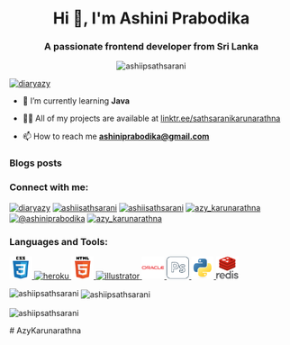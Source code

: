 <h1 align="center">Hi 👋, I'm Ashini Prabodika</h1>
<h3 align="center">A passionate frontend developer from Sri Lanka</h3>

<p align="center"> <img src="https://komarev.com/ghpvc/?username=ashiipsathsarani&label=Profile%20views&color=0e75b6&style=flat" alt="ashiipsathsarani" /> </p>



<p align="left"> <a href="https://twitter.com/diaryazy" target="blank"><img src="https://img.shields.io/twitter/follow/diaryazy?logo=twitter&style=for-the-badge" alt="diaryazy" /></a> </p>


- 🌱 I’m currently learning **Java**

- 👨‍💻 All of my projects are available at [linktr.ee/sathsaranikarunarathna](linktr.ee/sathsaranikarunarathna)

- 📫 How to reach me **ashiniprabodika@gmail.com**

### Blogs posts
<!-- BLOG-POST-LIST:START -->
<!-- BLOG-POST-LIST:END -->

<h3 align="left">Connect with me:</h3>
<p align="left">
<a href="https://twitter.com/diaryazy" target="blank"><img align="center" src="https://raw.githubusercontent.com/rahuldkjain/github-profile-readme-generator/master/src/images/icons/Social/twitter.svg" alt="diaryazy" height="30" width="40" /></a>
<a href="https://linkedin.com/in/ashiisathsarani" target="blank"><img align="center" src="https://raw.githubusercontent.com/rahuldkjain/github-profile-readme-generator/master/src/images/icons/Social/linked-in-alt.svg" alt="ashiisathsarani" height="30" width="40" /></a>
<a href="https://fb.com/ashiisathsarani" target="blank"><img align="center" src="https://raw.githubusercontent.com/rahuldkjain/github-profile-readme-generator/master/src/images/icons/Social/facebook.svg" alt="ashiisathsarani" height="30" width="40" /></a>
<a href="https://instagram.com/azy_karunarathna" target="blank"><img align="center" src="https://raw.githubusercontent.com/rahuldkjain/github-profile-readme-generator/master/src/images/icons/Social/instagram.svg" alt="azy_karunarathna" height="30" width="40" /></a>
<a href="https://medium.com/@ashiniprabodika" target="blank"><img align="center" src="https://raw.githubusercontent.com/rahuldkjain/github-profile-readme-generator/master/src/images/icons/Social/medium.svg" alt="@ashiniprabodika" height="30" width="40" /></a>
<a href="https://discord.gg/azy_karunarathna" target="blank"><img align="center" src="https://raw.githubusercontent.com/rahuldkjain/github-profile-readme-generator/master/src/images/icons/Social/discord.svg" alt="azy_karunarathna" height="30" width="40" /></a>
</p>

<h3 align="left">Languages and Tools:</h3>
<p align="left"> <a href="https://www.w3schools.com/css/" target="_blank" rel="noreferrer"> <img src="https://raw.githubusercontent.com/devicons/devicon/master/icons/css3/css3-original-wordmark.svg" alt="css3" width="40" height="40"/> </a> <a href="https://heroku.com" target="_blank" rel="noreferrer"> <img src="https://www.vectorlogo.zone/logos/heroku/heroku-icon.svg" alt="heroku" width="40" height="40"/> </a> <a href="https://www.w3.org/html/" target="_blank" rel="noreferrer"> <img src="https://raw.githubusercontent.com/devicons/devicon/master/icons/html5/html5-original-wordmark.svg" alt="html5" width="40" height="40"/> </a> <a href="https://www.adobe.com/in/products/illustrator.html" target="_blank" rel="noreferrer"> <img src="https://www.vectorlogo.zone/logos/adobe_illustrator/adobe_illustrator-icon.svg" alt="illustrator" width="40" height="40"/> </a> <a href="https://www.oracle.com/" target="_blank" rel="noreferrer"> <img src="https://raw.githubusercontent.com/devicons/devicon/master/icons/oracle/oracle-original.svg" alt="oracle" width="40" height="40"/> </a> <a href="https://www.photoshop.com/en" target="_blank" rel="noreferrer"> <img src="https://raw.githubusercontent.com/devicons/devicon/master/icons/photoshop/photoshop-line.svg" alt="photoshop" width="40" height="40"/> </a> <a href="https://www.python.org" target="_blank" rel="noreferrer"> <img src="https://raw.githubusercontent.com/devicons/devicon/master/icons/python/python-original.svg" alt="python" width="40" height="40"/> </a> <a href="https://redis.io" target="_blank" rel="noreferrer"> <img src="https://raw.githubusercontent.com/devicons/devicon/master/icons/redis/redis-original-wordmark.svg" alt="redis" width="40" height="40"/> </a> </p>

<p><img align="left" src="https://github-readme-stats.vercel.app/api/top-langs?username=ashiipsathsarani&show_icons=true&locale=en&layout=compact" alt="ashiipsathsarani" /></p>

<p>&nbsp;<img align="center" src="https://github-readme-stats.vercel.app/api?username=ashiipsathsarani&show_icons=true&locale=en" alt="ashiipsathsarani" /></p>

<p><img align="center" src="https://github-readme-streak-stats.herokuapp.com/?user=ashiipsathsarani&" alt="ashiipsathsarani" /></p>
# AzyKarunarathna
